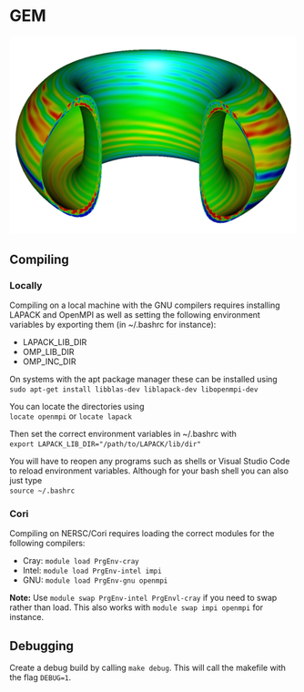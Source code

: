 # GEM

![GEM_Sim](Docs/Images/GEM_Sim.png)

## Compiling

### **Locally**

Compiling on a local machine with the GNU compilers requires installing LAPACK and OpenMPI as well as setting the following environment variables by exporting them (in ~/.bashrc for instance):

* LAPACK_LIB_DIR
* OMP_LIB_DIR
* OMP_INC_DIR

On systems with the apt package manager these can be installed using </br>
`sudo apt-get install libblas-dev liblapack-dev libopenmpi-dev`

You can locate the directories using </br>
`locate openmpi` or `locate lapack`

Then set the correct environment variables in ~/.bashrc with </br>
`export LAPACK_LIB_DIR="/path/to/LAPACK/lib/dir"`

You will have to reopen any programs such as shells or Visual Studio Code to reload environment variables. Although for your bash shell you can also just type </br>
`source ~/.bashrc`

### **Cori**

Compiling on NERSC/Cori requires loading the correct modules for the following compilers:</br>

* Cray:  `module load PrgEnv-cray`
* Intel: `module load PrgEnv-intel impi`
* GNU:   `module load PrgEnv-gnu openmpi`

**Note:** Use `module swap PrgEnv-intel PrgEnvl-cray` if you need to swap rather than load. This also works with `module swap impi openmpi` for instance.

## Debugging

Create a debug build by calling `make debug`. This will call the makefile with the flag `DEBUG=1`.
